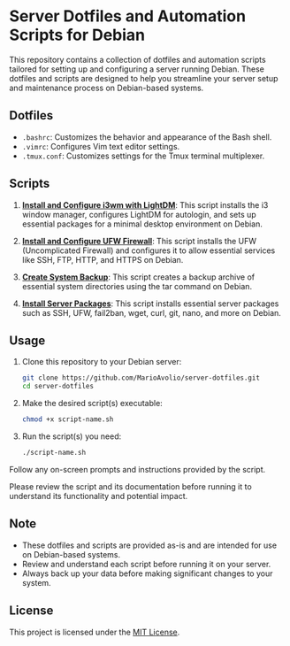 # Server Dotfiles and Automation Scripts for Debian

This repository contains a collection of dotfiles and automation scripts tailored for setting up and configuring a server running Debian. These dotfiles and scripts are designed to help you streamline your server setup and maintenance process on Debian-based systems.

## Dotfiles

- `.bashrc`: Customizes the behavior and appearance of the Bash shell.
- `.vimrc`: Configures Vim text editor settings.
- `.tmux.conf`: Customizes settings for the Tmux terminal multiplexer.

## Scripts

1. [**Install and Configure i3wm with LightDM**](./install_i3_lightdm_autologin.sh):
   This script installs the i3 window manager, configures LightDM for autologin, and sets up essential packages for a minimal desktop environment on Debian.

2. [**Install and Configure UFW Firewall**](./install_ufw_with_services.sh):
   This script installs the UFW (Uncomplicated Firewall) and configures it to allow essential services like SSH, FTP, HTTP, and HTTPS on Debian.

3. [**Create System Backup**](./create_system_backup.sh):
   This script creates a backup archive of essential system directories using the tar command on Debian.

4. [**Install Server Packages**](./install_server_packages.sh):
   This script installs essential server packages such as SSH, UFW, fail2ban, wget, curl, git, nano, and more on Debian.

## Usage

1. Clone this repository to your Debian server:

   ```bash
   git clone https://github.com/MarioAvolio/server-dotfiles.git
   cd server-dotfiles
   ```

2. Make the desired script(s) executable:

   ```bash
   chmod +x script-name.sh
   ```

3. Run the script(s) you need:

   ```bash
   ./script-name.sh
   ```

Follow any on-screen prompts and instructions provided by the script.

Please review the script and its documentation before running it to understand its functionality and potential impact.

## Note

- These dotfiles and scripts are provided as-is and are intended for use on Debian-based systems.
- Review and understand each script before running it on your server.
- Always back up your data before making significant changes to your system.

## License

This project is licensed under the [MIT License](./LICENSE).
